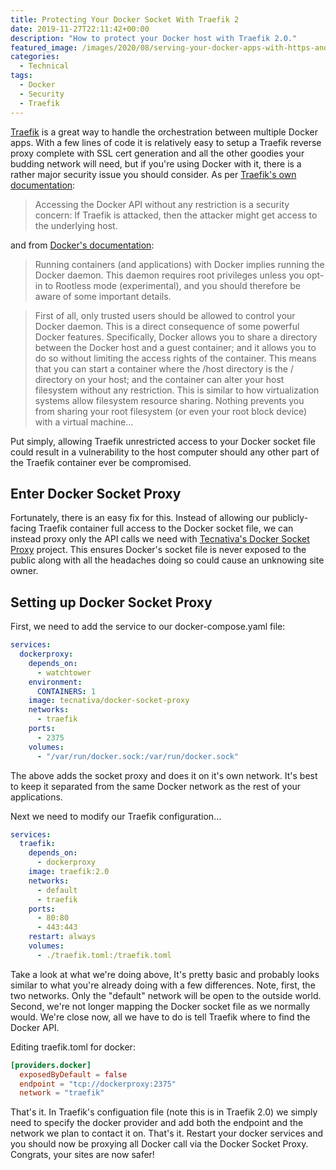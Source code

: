 ```yaml
---
title: Protecting Your Docker Socket With Traefik 2
date: 2019-11-27T22:11:42+00:00
description: "How to protect your Docker host with Traefik 2.0."
featured_image: /images/2020/08/serving-your-docker-apps-with-https-and-traefik-2.jpg
categories:
  - Technical
tags:
  - Docker
  - Security
  - Traefik
---
```


[Traefik](https://traefik.io) is a great way to handle the orchestration between multiple Docker apps. With a few lines of code it is relatively easy to setup a Traefik reverse proxy complete with SSL cert generation and all the other goodies your budding network will need, but if you're using Docker with it, there is a rather major security issue you should consider. As per [Traefik's own documentation](https://docs.traefik.io/providers/docker/#docker-api-access):

> Accessing the Docker API without any restriction is a security concern: If Traefik is attacked, then the attacker might get access to the underlying host.

and from [Docker's documentation](https://docs.docker.com/engine/security/security/#docker-daemon-attack-surface):

> Running containers (and applications) with Docker implies running the Docker daemon. This daemon requires root privileges unless you opt-in to Rootless mode (experimental), and you should therefore be aware of some important details.

> First of all, only trusted users should be allowed to control your Docker daemon. This is a direct consequence of some powerful Docker features. Specifically, Docker allows you to share a directory between the Docker host and a guest container; and it allows you to do so without limiting the access rights of the container. This means that you can start a container where the /host directory is the / directory on your host; and the container can alter your host filesystem without any restriction. This is similar to how virtualization systems allow filesystem resource sharing. Nothing prevents you from sharing your root filesystem (or even your root block device) with a virtual machine...

Put simply, allowing Traefik unrestricted access to your Docker socket file could result in a vulnerability to the host computer should any other part of the Traefik container ever be compromised.

## Enter Docker Socket Proxy

Fortunately, there is an easy fix for this. Instead of allowing our publicly-facing Traefik container full access to the Docker socket file, we can instead proxy only the API calls we need with [Tecnativa's Docker Socket Proxy](https://github.com/Tecnativa/docker-socket-proxy) project. This ensures Docker's socket file is never exposed to the public along with all the headaches doing so could cause an unknowing site owner.

## Setting up Docker Socket Proxy

First, we need to add the service to our docker-compose.yaml file:

```yaml
services:
  dockerproxy:
    depends_on:
      - watchtower
    environment:
      CONTAINERS: 1
    image: tecnativa/docker-socket-proxy
    networks:
      - traefik
    ports:
      - 2375
    volumes:
      - "/var/run/docker.sock:/var/run/docker.sock"
```

The above adds the socket proxy and does it on it's own network. It's best to keep it separated from the same Docker network as the rest of your applications.

Next we need to modify our Traefik configuration...

```yaml
services:
  traefik:
    depends_on:
      - dockerproxy
    image: traefik:2.0
    networks:
      - default
      - traefik
    ports:
      - 80:80
      - 443:443
    restart: always
    volumes:
      - ./traefik.toml:/traefik.toml
```

Take a look at what we're doing above, It's pretty basic and probably looks similar to what you're already doing with a few differences. Note, first, the two networks. Only the "default" network will be open to the outside world. Second, we're not longer mapping the Docker socket file as we normally would. We're close now, all we have to do is tell Traefik where to find the Docker API.

Editing traefik.toml for docker:

```toml
[providers.docker]
  exposedByDefault = false
  endpoint = "tcp://dockerproxy:2375"
  network = "traefik"
```

That's it. In Traefik's configuation file (note this is in Traefik 2.0) we simply need to specify the docker provider and add both the endpoint and the network we plan to contact it on. That's it. Restart your docker services and you should now be proxying all Docker call via the Docker Socket Proxy. Congrats, your sites are now safer!